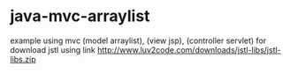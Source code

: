 # java-mvc-arraylist
example using mvc (model arraylist), (view jsp), (controller servlet)
for download jstl using link http://www.luv2code.com/downloads/jstl-libs/jstl-libs.zip

